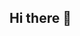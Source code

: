 ## Hi there 👋

<!--
🚀 Daniel Teng Wei Chung
💻 Software Engineer | AI & ML Enthusiast | Fresh Graduate

🌟 Passionate about AI, Machine Learning, and Software Development. Excited to create impactful solutions in the tech industry.

🛠 About Me
🔭 Currently working on:

Final Year Project: Interactive ECG Narrative - AI Approach for Upscaling ECG Manipulation
- ECG Classification using WGAN, CNN, RNN, SVM, KNN, and Random Forest

📚 Learning:
Advanced Machine Learning & Deep Learning techniques
Java, JavaScript, and Backend Development
Cloud Computing & Cybersecurity

💼 Looking for Opportunities:
Software Engineering | AI & ML Roles | Test Engineering | Consulting (Cloud & Cyber)
-->

